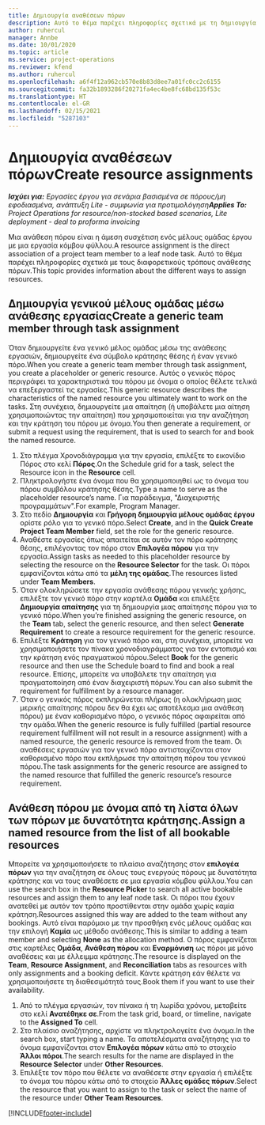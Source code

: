 ```yaml
---
title: Δημιουργία αναθέσεων πόρων
description: Αυτό το θέμα παρέχει πληροφορίες σχετικά με τη δημιουργία αναθέσεων σε γενικούς και καθορισμένους πόρους.
author: ruhercul
manager: Annbe
ms.date: 10/01/2020
ms.topic: article
ms.service: project-operations
ms.reviewer: kfend
ms.author: ruhercul
ms.openlocfilehash: a6f4f12a962cb570e8b83d8ee7a01fc0cc2c6155
ms.sourcegitcommit: fa32b1893286f20271fa4ec4be8fc68bd135f53c
ms.translationtype: HT
ms.contentlocale: el-GR
ms.lasthandoff: 02/15/2021
ms.locfileid: "5287103"
---
```

# <a name="create-resource-assignments"></a><span data-ttu-id="9f13d-103">Δημιουργία αναθέσεων πόρων</span><span class="sxs-lookup"><span data-stu-id="9f13d-103">Create resource assignments</span></span>

<span data-ttu-id="9f13d-104">_**Ισχύει για:** Εργασίες έργου για σενάρια βασισμένα σε πόρους/μη εφοδιασμένα, ανάπτυξη Lite - συμφωνία για προτιμολόγηση_</span><span class="sxs-lookup"><span data-stu-id="9f13d-104">_**Applies To:** Project Operations for resource/non-stocked based scenarios, Lite deployment - deal to proforma invoicing_</span></span>


<span data-ttu-id="9f13d-105">Μια ανάθεση πόρου είναι η άμεση συσχέτιση ενός μέλους ομάδας έργου με μια εργασία κόμβου φύλλου.</span><span class="sxs-lookup"><span data-stu-id="9f13d-105">A resource assignment is the direct association of a project team member to a leaf node task.</span></span> <span data-ttu-id="9f13d-106">Αυτό το θέμα παρέχει πληροφορίες σχετικά με τους διαφορετικούς τρόπους ανάθεσης πόρων.</span><span class="sxs-lookup"><span data-stu-id="9f13d-106">This topic provides information about the different ways to assign resources.</span></span>

## <a name="create-a-generic-team-member-through-task-assignment"></a><span data-ttu-id="9f13d-107">Δημιουργία γενικού μέλους ομάδας μέσω ανάθεσης εργασίας</span><span class="sxs-lookup"><span data-stu-id="9f13d-107">Create a generic team member through task assignment</span></span>


<span data-ttu-id="9f13d-108">Όταν δημιουργείτε ένα γενικό μέλος ομάδας μέσω της ανάθεσης εργασιών, δημιουργείτε ένα σύμβολο κράτησης θέσης ή έναν γενικό πόρο.</span><span class="sxs-lookup"><span data-stu-id="9f13d-108">When you create a generic team member through task assignment, you create a placeholder or generic resource.</span></span> <span data-ttu-id="9f13d-109">Αυτός ο γενικός πόρος περιγράφει τα χαρακτηριστικά του πόρου με όνομα ο οποίος θέλετε τελικά να επεξεργαστεί τις εργασίες.</span><span class="sxs-lookup"><span data-stu-id="9f13d-109">This generic resource describes the characteristics of the named resource you ultimately want to work on the tasks.</span></span> <span data-ttu-id="9f13d-110">Στη συνέχεια, δημιουργείτε μια απαίτηση (ή υποβάλετε μια αίτηση χρησιμοποιώντας την απαίτηση) που χρησιμοποιείται για την αναζήτηση και την κράτηση του πόρου με όνομα.</span><span class="sxs-lookup"><span data-stu-id="9f13d-110">You then generate a requirement, or submit a request using the requirement, that is used to search for and book the named resource.</span></span>

1. <span data-ttu-id="9f13d-111">Στο πλέγμα Χρονοδιάγραμμα για την εργασία, επιλέξτε το εικονίδιο Πόρος στο κελί **Πόρος**.</span><span class="sxs-lookup"><span data-stu-id="9f13d-111">On the Schedule grid for a task, select the Resource icon in the **Resource** cell.</span></span>
2. <span data-ttu-id="9f13d-112">Πληκτρολογήστε ένα όνομα που θα χρησιμοποιηθεί ως το όνομα του πόρου συμβόλου κράτησης θέσης.</span><span class="sxs-lookup"><span data-stu-id="9f13d-112">Type a name to serve as the placeholder resource’s name.</span></span> <span data-ttu-id="9f13d-113">Για παράδειγμα, "Διαχειριστής προγραμμάτων".</span><span class="sxs-lookup"><span data-stu-id="9f13d-113">For example, Program Manager.</span></span>
3. <span data-ttu-id="9f13d-114">Στο πεδίο **Δημιουργία** και **Γρήγορη δημιουργία μέλους ομάδας έργου** ορίστε ρόλο για το γενικό πόρο.</span><span class="sxs-lookup"><span data-stu-id="9f13d-114">Select **Create**, and in the **Quick Create Project Team Member** field, set the role for the generic resource.</span></span>
4. <span data-ttu-id="9f13d-115">Αναθέστε εργασίες όπως απαιτείται σε αυτόν τον πόρο κράτησης θέσης, επιλέγοντας τον πόρο στον **Επιλογέα πόρου** για την εργασία.</span><span class="sxs-lookup"><span data-stu-id="9f13d-115">Assign tasks as needed to this placeholder resource by selecting the resource on the **Resource Selector** for the task.</span></span> <span data-ttu-id="9f13d-116">Οι πόροι εμφανίζονται κάτω από τα **μέλη της ομάδας**.</span><span class="sxs-lookup"><span data-stu-id="9f13d-116">The resources listed under **Team Members**.</span></span>
5. <span data-ttu-id="9f13d-117">Όταν ολοκληρώσετε την εργασία ανάθεσης πόρου γενικής χρήσης, επιλέξτε τον γενικό πόρο στην καρτέλα **Ομάδα** και επιλέξτε **Δημιουργία απαίτησης** για τη δημιουργία μιας απαίτησης πόρου για το γενικό πόρο.</span><span class="sxs-lookup"><span data-stu-id="9f13d-117">When you’re finished assigning the generic resource, on the **Team** tab, select the generic resource, and then select **Generate Requirement** to create a resource requirement for the generic resource.</span></span>
6. <span data-ttu-id="9f13d-118">Επιλέξτε **Κράτηση** για τον γενικό πόρο και, στη συνέχεια, μπορείτε να χρησιμοποιήσετε τον πίνακα χρονοδιαγράμματος για τον εντοπισμό και την κράτηση ενός πραγματικού πόρου.</span><span class="sxs-lookup"><span data-stu-id="9f13d-118">Select **Book** for the generic resource and then use the Schedule board to find and book a real resource.</span></span> <span data-ttu-id="9f13d-119">Επίσης, μπορείτε να υποβάλετε την απαίτηση για πραγματοποίηση από έναν διαχειριστή πόρων.</span><span class="sxs-lookup"><span data-stu-id="9f13d-119">You can also submit the requirement for fulfillment by a resource manager.</span></span>
7. <span data-ttu-id="9f13d-120">Όταν ο γενικός πόρος εκπληρώνεται πλήρως (η ολοκλήρωση μιας μερικής απαίτησης πόρου δεν θα έχει ως αποτέλεσμα μια ανάθεση πόρου) με έναν καθορισμένο πόρο, ο γενικός πόρος αφαιρείται από την ομάδα.</span><span class="sxs-lookup"><span data-stu-id="9f13d-120">When the generic resource is fully fulfilled (partial resource requirement fulfillment will not result in a resource assignment) with a named resource, the generic resource is removed from the team.</span></span> <span data-ttu-id="9f13d-121">Οι αναθέσεις εργασιών για τον γενικό πόρο αντιστοιχίζονται στον καθορισμένο πόρο που εκπλήρωσε την απαίτηση πόρου του γενικού πόρου.</span><span class="sxs-lookup"><span data-stu-id="9f13d-121">The task assignments for the generic resource are assigned to the named resource that fulfilled the generic resource’s resource requirement.</span></span>

## <a name="assign-a-named-resource-from-the-list-of-all-bookable-resources"></a><span data-ttu-id="9f13d-122">Ανάθεση πόρου με όνομα από τη λίστα όλων των πόρων με δυνατότητα κράτησης.</span><span class="sxs-lookup"><span data-stu-id="9f13d-122">Assign a named resource from the list of all bookable resources</span></span>

<span data-ttu-id="9f13d-123">Μπορείτε να χρησιμοποιήσετε το πλαίσιο αναζήτησης στον **επιλογέα πόρων** για την αναζήτηση σε όλους τους ενεργούς πόρους με δυνατότητα κράτησης και να τους αναθέσετε σε μια εργασία κόμβου φύλλου.</span><span class="sxs-lookup"><span data-stu-id="9f13d-123">You can use the search box in the **Resource Picker** to search all active bookable resources and assign them to any leaf node task.</span></span> <span data-ttu-id="9f13d-124">Οι πόροι που έχουν ανατεθεί με αυτόν τον τρόπο προστίθενται στην ομάδα χωρίς καμία κράτηση.</span><span class="sxs-lookup"><span data-stu-id="9f13d-124">Resources assigned this way are added to the team without any bookings.</span></span> <span data-ttu-id="9f13d-125">Αυτό είναι παρόμοιο με την προσθήκη ενός μέλους ομάδας και την επιλογή **Καμία** ως μέθοδο ανάθεσης.</span><span class="sxs-lookup"><span data-stu-id="9f13d-125">This is similar to adding a team member and selecting **None** as the allocation method.</span></span> <span data-ttu-id="9f13d-126">Ο πόρος εμφανίζεται στις καρτέλες **Ομάδα**, **Ανάθεση πόρου** και **Εναρμόνιση** ως πόροι με μόνο αναθέσεις και με έλλειμμα κράτησης.</span><span class="sxs-lookup"><span data-stu-id="9f13d-126">The resource is displayed on the **Team**, **Resource Assignment**, and **Reconciliation** tabs as resources with only assignments and a booking deficit.</span></span> <span data-ttu-id="9f13d-127">Κάντε κράτηση εάν θέλετε να χρησιμοποιήσετε τη διαθεσιμότητά τους.</span><span class="sxs-lookup"><span data-stu-id="9f13d-127">Book them if you want to use their availability.</span></span>

1. <span data-ttu-id="9f13d-128">Από το πλέγμα εργασιών, τον πίνακα ή τη λωρίδα χρόνου, μεταβείτε στο κελί **Ανατέθηκε σε**.</span><span class="sxs-lookup"><span data-stu-id="9f13d-128">From the task grid, board, or timeline, navigate to the **Assigned To** cell.</span></span>
2. <span data-ttu-id="9f13d-129">Στο πλαίσιο αναζήτησης, αρχίστε να πληκτρολογείτε ένα όνομα.</span><span class="sxs-lookup"><span data-stu-id="9f13d-129">In the search box, start typing a name.</span></span> <span data-ttu-id="9f13d-130">Τα αποτελέσματα αναζήτησης για το όνομα εμφανίζονται στον **Επιλογέα πόρων** κάτω από το στοιχείο **Άλλοι πόροι**.</span><span class="sxs-lookup"><span data-stu-id="9f13d-130">The search results for the name are displayed in the **Resource Selector** under **Other Resources**.</span></span>
3. <span data-ttu-id="9f13d-131">Επιλέξτε τον πόρο που θέλετε να αναθέσετε στην εργασία ή επιλέξτε το όνομα του πόρου κάτω από το στοιχείο **Άλλες ομάδες πόρων**.</span><span class="sxs-lookup"><span data-stu-id="9f13d-131">Select the resource that you want to assign to the task or select the name of the resource under **Other Team Resources**.</span></span>


[!INCLUDE[footer-include](../includes/footer-banner.md)]